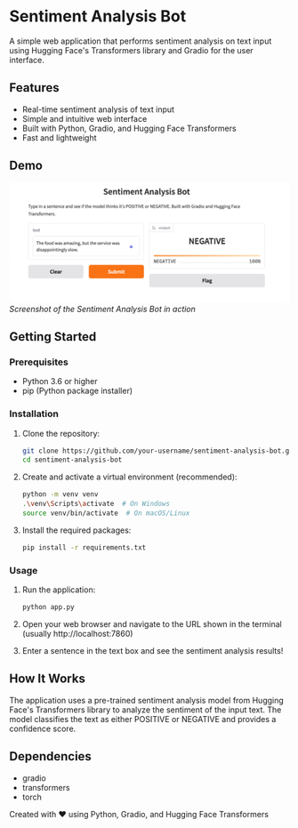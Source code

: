 # Sentiment Analysis Bot

A simple web application that performs sentiment analysis on text input using Hugging Face's Transformers library and Gradio for the user interface.

## Features
- Real-time sentiment analysis of text input
- Simple and intuitive web interface
- Built with Python, Gradio, and Hugging Face Transformers
- Fast and lightweight

## Demo

![Sentiment Analysis Demo](https://raw.githubusercontent.com/palgunbharadwaj/Sentiment-Analysis-Bot/main/image-1.webp)
*Screenshot of the Sentiment Analysis Bot in action*

## Getting Started

### Prerequisites
- Python 3.6 or higher
- pip (Python package installer)

### Installation

1. Clone the repository:
   ```bash
   git clone https://github.com/your-username/sentiment-analysis-bot.git
   cd sentiment-analysis-bot
   ```

2. Create and activate a virtual environment (recommended):
   ```bash
   python -m venv venv
   .\venv\Scripts\activate  # On Windows
   source venv/bin/activate  # On macOS/Linux
   ```

3. Install the required packages:
   ```bash
   pip install -r requirements.txt
   ```

### Usage

1. Run the application:
   ```bash
   python app.py
   ```

2. Open your web browser and navigate to the URL shown in the terminal (usually http://localhost:7860)

3. Enter a sentence in the text box and see the sentiment analysis results!

## How It Works

The application uses a pre-trained sentiment analysis model from Hugging Face's Transformers library to analyze the sentiment of the input text. The model classifies the text as either POSITIVE or NEGATIVE and provides a confidence score.

## Dependencies

- gradio
- transformers
- torch

Created with ❤️ using Python, Gradio, and Hugging Face Transformers